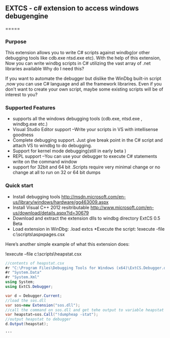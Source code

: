 ## EXTCS - c# extension to access windows debugengine
=====

### Purpose

This extension allows you to write C# scripts against windbg(or other debugging tools like cdb.exe ntsd.exe etc). With the help of this extension, Now you can write windbg scripts in C# utilizing the vast array of .net libraries available
Why do I need this?

If you want to automate the debugger but dislike the WinDbg built-in script ,now you can use C# language and all the framework librarires. Even if you don't want to create your own script, maybe some existing scripts will be of interest to you?

### Supported Features

- supports all the windows debugging tools (cdb.exe, ntsd.exe , windbg.exe etc.)
- Visual Studio Editor support –Write your scripts in VS with intellisense goodness
- Complete debugging support. Just give break point in the C# script and attach VS to windbg to do debugging.
- Support for kernel mode debugging(still in early beta )
- REPL support –You can use your debugger to execute C# statements write on the command window
- support for 32bit and 64 bit .Scripts require very minimal change or no change at all to run on 32 or 64 bit dumps

### Quick start

* Install debugging tools http://msdn.microsoft.com/en-us/library/windows/hardware/gg463009.aspx
* Install Visual C++ 2012 resitributable http://www.microsoft.com/en-us/download/details.aspx?id=30679
* Download and extract the extension dlls to windbg directory ExtCS 0.5 Beta
* Load extension in WinDbg: .load extcs
*Execute the script: !execute -file c:\scripts\aspxpages.csx

Here’s another simple example of what this extension does:

!execute –file c:\scripts\heapstat.csx

```cs
//contents of heapstat.csx
#r "C:\Program Files\Debugging Tools for Windows (x64)\ExtCS.Debugger.dll"
#r "System.Data"
#r "System.Xml"
using System;
using ExtCS.Debugger;

var d = Debugger.Current;
//load the sos.dll
var sos=new Extension("sos.dll");
//call the command on sos.dll and get tehe output to variable heapstat
var heapstat=sos.Call("!dumpheap -stat");
//output heapstat to debugger
d.Output(heapstat);

'''
